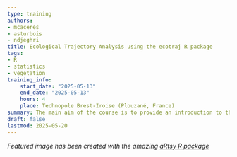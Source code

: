 ```yaml
---
type: training
authors:
- mcaceres
- asturbois
- ndjeghri
title: Ecological Trajectory Analysis using the ecotraj R package
tags:
- R
- statistics
- vegetation
training_info:
    start_date: "2025-05-13"
    end_date: "2025-05-13"
    hours: 4
    place: Technopole Brest-Iroise (Plouzané, France)
summary: The main aim of the course is to provide an introduction to the concepts, geometric elements and statistics of the Ecological Trajectory Analysis (ETA) framework, including its extension to cyclical dynamics (CETA).
draft: false
lastmod: 2025-05-20
---
```


*Featured image has been created with the amazing [aRtsy R package](https://koenderks.github.io/aRtsy/)*